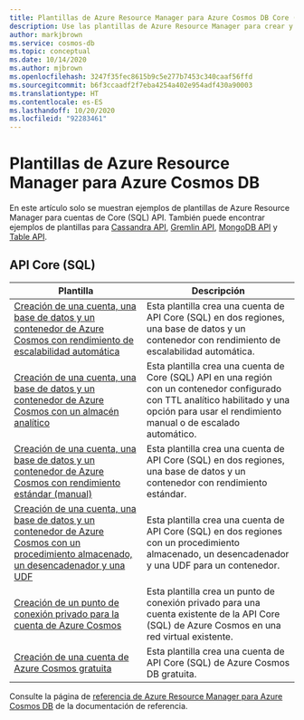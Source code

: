 ```yaml
---
title: Plantillas de Azure Resource Manager para Azure Cosmos DB Core (API de SQL)
description: Use las plantillas de Azure Resource Manager para crear y configurar Azure Cosmos DB.
author: markjbrown
ms.service: cosmos-db
ms.topic: conceptual
ms.date: 10/14/2020
ms.author: mjbrown
ms.openlocfilehash: 3247f35fec8615b9c5e277b7453c340caaf56ffd
ms.sourcegitcommit: b6f3ccaadf2f7eba4254a402e954adf430a90003
ms.translationtype: HT
ms.contentlocale: es-ES
ms.lasthandoff: 10/20/2020
ms.locfileid: "92283461"
---
```

# <a name="azure-resource-manager-templates-for-azure-cosmos-db"></a>Plantillas de Azure Resource Manager para Azure Cosmos DB

En este artículo solo se muestran ejemplos de plantillas de Azure Resource Manager para cuentas de Core (SQL) API. También puede encontrar ejemplos de plantillas para [Cassandra API](templates-samples-cassandra.md), [Gremlin API](templates-samples-gremlin.md), [MongoDB API](templates-samples-mongodb.md) y [Table API](templates-samples-table.md).

## <a name="core-sql-api"></a>API Core (SQL)

|**Plantilla**|**Descripción**|
|---|---|
|[Creación de una cuenta, una base de datos y un contenedor de Azure Cosmos con rendimiento de escalabilidad automática](manage-with-templates.md#create-autoscale) | Esta plantilla crea una cuenta de API Core (SQL) en dos regiones, una base de datos y un contenedor con rendimiento de escalabilidad automática. |
|[Creación de una cuenta, una base de datos y un contenedor de Azure Cosmos con un almacén analítico](manage-with-templates.md#create-analytical-store) | Esta plantilla crea una cuenta de Core (SQL) API en una región con un contenedor configurado con TTL analítico habilitado y una opción para usar el rendimiento manual o de escalado automático. |
|[Creación de una cuenta, una base de datos y un contenedor de Azure Cosmos con rendimiento estándar (manual)](manage-with-templates.md#create-manual) | Esta plantilla crea una cuenta de API Core (SQL) en dos regiones, una base de datos y un contenedor con rendimiento estándar. |
|[Creación de una cuenta, una base de datos y un contenedor de Azure Cosmos con un procedimiento almacenado, un desencadenador y una UDF](manage-with-templates.md#create-sproc) | Esta plantilla crea una cuenta de API Core (SQL) en dos regiones con un procedimiento almacenado, un desencadenador y una UDF para un contenedor. |
|[Creación de un punto de conexión privado para la cuenta de Azure Cosmos](how-to-configure-private-endpoints.md#create-a-private-endpoint-by-using-a-resource-manager-template) |  Esta plantilla crea un punto de conexión privado para una cuenta existente de la API Core (SQL) de Azure Cosmos en una red virtual existente. |
|[Creación de una cuenta de Azure Cosmos gratuita](manage-with-templates.md#free-tier) |  Esta plantilla crea una cuenta de API Core (SQL) de Azure Cosmos DB gratuita. |

Consulte la página de [referencia de Azure Resource Manager para Azure Cosmos DB](/azure/templates/microsoft.documentdb/allversions) de la documentación de referencia.
